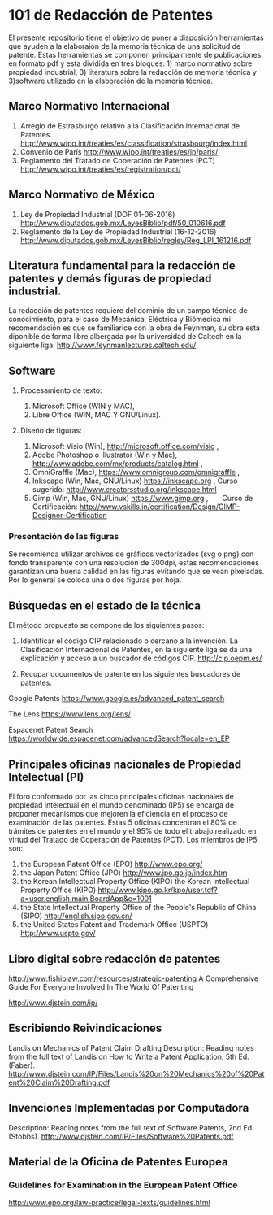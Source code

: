 # 101 de Redacción de Patentes

El presente repositorio tiene el objetivo de poner a disposición herramientas que ayuden a la elaboraión de la memoria técnica de una solicitud de patente. Estas herramientas se componen principalmente de publicaciones en formato pdf y esta dividida en tres bloques: 1) marco normativo sobre propiedad industrial, 3) literatura sobre la redacción de memoria técnica y 3)software utilizado en la elaboración de la memoria técnica.

## Marco Normativo Internacional

1. Arreglo de Estrasburgo relativo a la Clasificación Internacional de Patentes. http://www.wipo.int/treaties/es/classification/strasbourg/index.html 
1. Convenio de París http://www.wipo.int/treaties/es/ip/paris/
1. Reglamento del Tratado de Coperación de Patentes (PCT) http://www.wipo.int/treaties/es/registration/pct/

## Marco Normativo de México

1. Ley de Propiedad Industrial (DOF 01-06-2016) http://www.diputados.gob.mx/LeyesBiblio/pdf/50_010616.pdf
1. Reglamento de la Ley de Propiedad Industrial (16-12-2016) http://www.diputados.gob.mx/LeyesBiblio/regley/Reg_LPI_161216.pdf

## Literatura fundamental para la redacción de patentes y demás figuras de propiedad industrial.

La redacción de patentes requiere del dominio de un campo técnico de conocimiento,  para el caso de Mecánica, Eléctrica y Biómedica mi recomendación es que se familiarice con la obra de Feynman, su obra está diponible de forma libre albergada por la universidad de Caltech en la siguiente liga: http://www.feynmanlectures.caltech.edu/

## Software

1. Procesamiento de texto: 
    1. Microsoft Office (WIN y MAC), 
    1. Libre Office (WIN, MAC Y GNU/Linux).
    
1. Diseño de figuras: 
    1. Microsoft Visio (Win), http://microsoft.office.com/visio ,
    1. Adobe Photoshop o Illustrator (Win y Mac), http://www.adobe.com/mx/products/catalog.html ,
    1. OmniGraffle (Mac), https://www.omnigroup.com/omnigraffle ,
    1. Inkscape (Win, Mac, GNU/Linux) https://inkscape.org ,
       Curso sugerido: http://www.creatorsstudio.org/inkscape.html
    1. Gimp (Win, Mac, GNU/Linux) https://www.gimp.org ,
       Curso de Certificación: http://www.vskills.in/certification/Design/GIMP-Designer-Certification

### Presentación de las figuras
Se recomienda utilizar archivos de gráficos vectorizados (svg o png) con fondo transparente con una resolución de 300dpi, estas recomendaciones garantizan una buena calidad en las figuras evitando que se vean pixeladas. Por lo general se coloca una o dos figuras por hoja.

## Búsquedas en el estado de la técnica

El método propuesto se compone de los siguientes pasos:

1. Identificar el código CIP relacionado o cercano a la invención.
La Clasificación Internacional de Patentes, en la siguiente liga se da una explicación y acceso a un buscador de códigos CIP. http://cip.oepm.es/

2. Recupar documentos de patente en los siguientes buscadores de patentes.

Google Patents https://www.google.es/advanced_patent_search

The Lens https://www.lens.org/lens/

Espacenet Patent Search https://worldwide.espacenet.com/advancedSearch?locale=en_EP

## Principales oficinas nacionales de Propiedad Intelectual (PI)

El foro conformado por las cinco principales oficinas nacionales de propiedad intelectual en el mundo denominado (IP5) se encarga de proponer mecanismos que mejoren la eficiencia en el proceso de examinación de las patentes. Estas 5 oficinas concentran el 80% de trámites de patentes en el mundo y el 95% de todo el trabajo realizado en virtud del Tratado de Coperación de Patentes (PCT). Los miembros de IP5 son:

1. the European Patent Office (EPO) http://www.epo.org/
2. the Japan Patent Office (JPO) http://www.jpo.go.jp/index.htm
3. the Korean Intellectual Property Office (KIPO) the Korean Intellectual Property Office (KIPO) http://www.kipo.go.kr/kpo/user.tdf?a=user.english.main.BoardApp&c=1001
4. the State Intellectual Property Office of the People's Republic of China (SIPO) http://english.sipo.gov.cn/
5. the United States Patent and Trademark Office (USPTO) http://www.uspto.gov/
 
## Libro digital sobre redacción de patentes
http://www.fishiplaw.com/resources/strategic-patenting
A Comprehensive Guide For Everyone Involved In The World Of Patenting

http://www.djstein.com/ip/

## Escribiendo Reivindicaciones
Landis on Mechanics of Patent Claim Drafting 
Description: Reading notes from the full text of Landis on How to Write a Patent Application, 5th Ed. (Faber).
http://www.djstein.com/IP/Files/Landis%20on%20Mechanics%20of%20Patent%20Claim%20Drafting.pdf

## Invenciones Implementadas por Computadora
Description: Reading notes from the full text of Software Patents, 2nd Ed. (Stobbs).
http://www.djstein.com/IP/Files/Software%20Patents.pdf

## Material de la Oficina de Patentes Europea

### Guidelines for Examination in the European Patent Office
http://www.epo.org/law-practice/legal-texts/guidelines.html 
